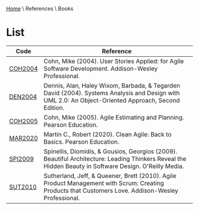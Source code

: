[Home](../../index.md) \ References \ Books

# List

|Code|Reference|
|---|---|
|[COH2004](User-Stories-Applied-for-Agile-Software-Development.md)|Cohn, Mike (2004). User Stories Applied: for Agile Software Development. Addison-Wesley Professional.|
|[DEN2004](Systems-Analysis-and-Design-with-UML-Version-2-0-An-Object-Oriented-Approach.md)|Dennis, Alan, Haley Wixom, Barbada, & Tegarden David (2004). Systems Analysis and Design with UML 2.0: An Object-Oriented Approach, Second Edition.|
|[COH2005](Agile-Estimating-and-Planning.md)|Cohn, Mike (2005). Agile Estimating and Planning. Pearson Education.|
|[MAR2020](Clean-Agile-Back-to-Basics.md)|Martin C., Robert (2020). Clean Agile: Back to Basics. Pearson Education.|
|[SPI2009](Beautiful-Architecture-Leading-Thinkers-Reveal-the-Hidden-Beauty-in-Software-Design.md)|Spinellis, Diomidis, & Gousios, Georgios (2009). Beautiful Architecture: Leading Thinkers Reveal the Hidden Beauty in Software Design. O'Reilly Media.|
|[SUT2010](Agile-Product-Management-with-Scrum-Creating-Products-that-Customers-Love.md)|Sutherland, Jeff, & Queener, Brett (2010). Agile Product Management with Scrum: Creating Products that Customers Love. Addison-Wesley Professional.| 
